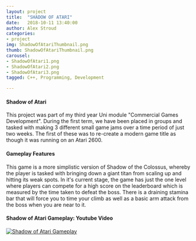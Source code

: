 ```yaml
---
layout: project
title:  "SHADOW OF ATARI"
date:   2018-10-11 13:40:00
author: Alex Stroud
categories:
- project
img: ShadowOfAtariThumbnail.png
thumb: ShadowOfAtariThumbnail.png
carousel:
- ShadowOfAtari1.png
- ShadowOfAtari2.png
- ShadowOfAtari3.png
tagged: C++, Programming, Development

---
```


#### Shadow of Atari

This project was part of my third year Uni module "Commercial Games Development". During the first term, we have been placed in groups and tasked with making 3 different small game jams over a time period of just two weeks. The first of these was to re-create a modern game title as though it was running on an Atari 2600.


#### Gameplay Features

This game is a more simplistic version of Shadow of the Colossus, whereby the player is tasked with bringing down a giant titan from scaling up and hitting its weak spots. In it's current stage, the game has just the one level where players can compete for a high score on the leaderboard which is measured by the time taken to defeat the boss. There is a draining stamina bar that will force you to time your climb as well as a basic arm attack from the boss when you are near to it.


#### Shadow of Atari Gameplay: Youtube Video
[![Shadow of Atari Gameplay](https://img.youtube.com/vi/XGFyR9oi8n4/0.jpg)](https://youtu.be/XGFyR9oi8n4 "Shadow of Atari Gameplay")



